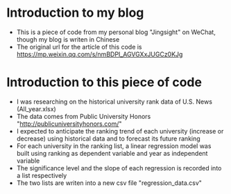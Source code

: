 # Introduction to my blog
* This is a piece of code from my personal blog "Jingsight" on WeChat, though my blog is writen in Chinese
* The original url for the article of this code is https://mp.weixin.qq.com/s/nmBDPI_AGVGXxJUGCz0KJg

# Introduction to this piece of code
* I was researching on the historical university rank data of U.S. News (All_year.xlsx)
* The data comes from Public University Honors "http://publicuniversityhonors.com/"
* I expected to anticipate the ranking trend of each university (increase or decrease) using historical data and to forecast its future ranking
* For each university in the ranking list, a linear regression model was built using ranking as dependent variable and year as independent variable
* The significance level and the slope of each regression is recorded into a list respectively
* The two lists are writen into a new csv file "regression_data.csv"